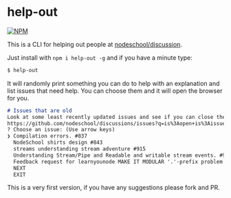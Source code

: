 # help-out
[![NPM](https://nodei.co/npm/help-out.png)](https://nodei.co/npm/help-out/)

This is a CLI for helping out people at [nodeschool/discussion](https://github.com/nodeschool/discussions).

Just install with `npm i help-out -g` and if you have a minute type:
```sh
$ help-out
```

It will randomly print something you can do to help with an explanation and list
issues that need help. You can choose them and it will open the browser for you.
```md
# Issues that are old
Look at some least recently updated issues and see if you can close them. Use the probably-self-resolved label where appropriate
https://github.com/nodeschool/discussions/issues?q=is%3Aopen+is%3Aissue+sort%3Acreated-asc+-label%3A%22discussion+thread%22+
? Choose an issue: (Use arrow keys)
❯ Compilation errors. #837
  NodeSchool shirts design #843
  streams understanding stream adventure #915
  Understanding Stream/Pipe and Readable and writable stream events. #924
  Feedback request for learnyounode MAKE IT MODULAR '.'-prefix problem #942
  NEXT
  EXIT
```

This is a very first version, if you have any suggestions please fork and PR.